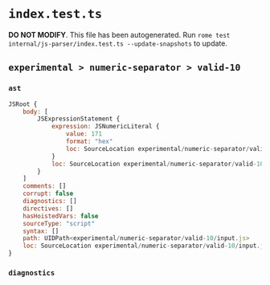 # `index.test.ts`

**DO NOT MODIFY**. This file has been autogenerated. Run `rome test internal/js-parser/index.test.ts --update-snapshots` to update.

## `experimental > numeric-separator > valid-10`

### `ast`

```javascript
JSRoot {
	body: [
		JSExpressionStatement {
			expression: JSNumericLiteral {
				value: 171
				format: "hex"
				loc: SourceLocation experimental/numeric-separator/valid-10/input.js 1:0-1:5
			}
			loc: SourceLocation experimental/numeric-separator/valid-10/input.js 1:0-1:5
		}
	]
	comments: []
	corrupt: false
	diagnostics: []
	directives: []
	hasHoistedVars: false
	sourceType: "script"
	syntax: []
	path: UIDPath<experimental/numeric-separator/valid-10/input.js>
	loc: SourceLocation experimental/numeric-separator/valid-10/input.js 1:0-1:5
}
```

### `diagnostics`

```

```
